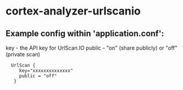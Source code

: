# cortex-analyzer-urlscanio

## Example config within 'application.conf':

key - the API key for UrlScan.IO
public - "on" (share publicly) or "off" (private scan)

```
  UrlScan {
     key="xxxxxxxxxxxxxx"
     public = "off"
   }

```
